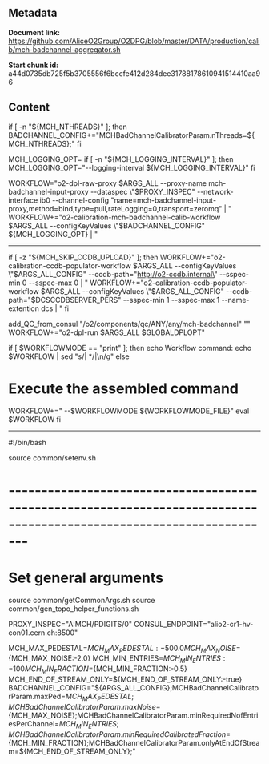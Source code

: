## Metadata

**Document link:** https://github.com/AliceO2Group/O2DPG/blob/master/DATA/production/calib/mch-badchannel-aggregator.sh

**Start chunk id:** a44d0735db725f5b3705556f6bccfe412d284dee31788178610941514410aa96

## Content

if [ -n "${MCH_NTHREADS}" ]; then
   BADCHANNEL_CONFIG+="MCHBadChannelCalibratorParam.nThreads=${MCH_NTHREADS};"
fi

MCH_LOGGING_OPT=
if [ -n "${MCH_LOGGING_INTERVAL}" ]; then
    MCH_LOGGING_OPT="--logging-interval ${MCH_LOGGING_INTERVAL}"
fi

WORKFLOW="o2-dpl-raw-proxy $ARGS_ALL --proxy-name mch-badchannel-input-proxy --dataspec \"$PROXY_INSPEC\" --network-interface ib0 --channel-config \"name=mch-badchannel-input-proxy,method=bind,type=pull,rateLogging=0,transport=zeromq\" | "
WORKFLOW+="o2-calibration-mch-badchannel-calib-workflow $ARGS_ALL --configKeyValues \"$BADCHANNEL_CONFIG\" ${MCH_LOGGING_OPT} | "

---

if [ -z "${MCH_SKIP_CCDB_UPLOAD}" ]; then
    WORKFLOW+="o2-calibration-ccdb-populator-workflow $ARGS_ALL --configKeyValues \"$ARGS_ALL_CONFIG\" --ccdb-path=\"http://o2-ccdb.internal\" --sspec-min 0 --sspec-max 0 | "
    WORKFLOW+="o2-calibration-ccdb-populator-workflow $ARGS_ALL --configKeyValues \"$ARGS_ALL_CONFIG\" --ccdb-path=\"$DCSCCDBSERVER_PERS\" --sspec-min 1 --sspec-max 1 --name-extention dcs | "
fi

add_QC_from_consul "/o2/components/qc/ANY/any/mch-badchannel" ""
WORKFLOW+="o2-dpl-run $ARGS_ALL $GLOBALDPLOPT"

if [ $WORKFLOWMODE == "print" ]; then
  echo Workflow command:
  echo $WORKFLOW | sed "s/| */|\n/g"
else
  # Execute the assembled command
  WORKFLOW+=" --$WORKFLOWMODE ${WORKFLOWMODE_FILE}"
  eval $WORKFLOW
fi

---

#!/bin/bash

source common/setenv.sh

# ---------------------------------------------------------------------------------------------------------------------
# Set general arguments
source common/getCommonArgs.sh
source common/gen_topo_helper_functions.sh

PROXY_INSPEC="A:MCH/PDIGITS/0"
CONSUL_ENDPOINT="alio2-cr1-hv-con01.cern.ch:8500"

MCH_MAX_PEDESTAL=${MCH_MAX_PEDESTAL:-500.0}
MCH_MAX_NOISE=${MCH_MAX_NOISE:-2.0}
MCH_MIN_ENTRIES=${MCH_MIN_ENTRIES:-100}
MCH_MIN_FRACTION=${MCH_MIN_FRACTION:-0.5}
MCH_END_OF_STREAM_ONLY=${MCH_END_OF_STREAM_ONLY:-true}
BADCHANNEL_CONFIG="${ARGS_ALL_CONFIG};MCHBadChannelCalibratorParam.maxPed=${MCH_MAX_PEDESTAL};MCHBadChannelCalibratorParam.maxNoise=${MCH_MAX_NOISE};MCHBadChannelCalibratorParam.minRequiredNofEntriesPerChannel=${MCH_MIN_ENTRIES};MCHBadChannelCalibratorParam.minRequiredCalibratedFraction=${MCH_MIN_FRACTION};MCHBadChannelCalibratorParam.onlyAtEndOfStream=${MCH_END_OF_STREAM_ONLY};"